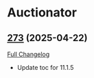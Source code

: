 # Auctionator

## [273](https://github.com/Auctionator/Auctionator/tree/273) (2025-04-22)
[Full Changelog](https://github.com/Auctionator/Auctionator/compare/272...273) 

- Update toc for 11.1.5  
